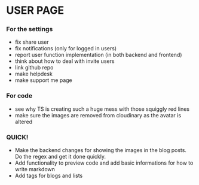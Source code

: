 # USER PAGE

### For the settings

- fix share user
- fix notifications (only for logged in users)
- report user function implementation (in both backend and frontend)
- think about how to deal with invite users
- link github repo
- make helpdesk
- make support me page

### For code

- see why TS is creating such a huge mess with those squiggly red lines
- make sure the images are removed from cloudinary as the avatar is altered

### QUICK!

- Make the backend changes for showing the images in the blog posts. Do the regex and get it done quickly.
- Add functionality to preview code and add basic informations for how to write markdown
- Add tags for blogs and lists
